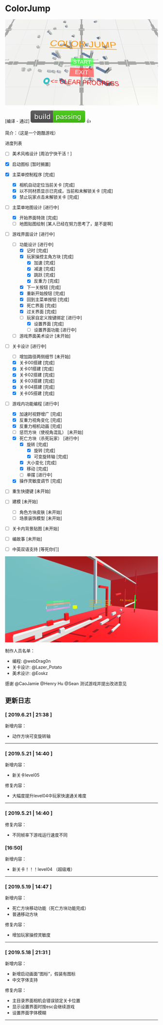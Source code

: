 



# ColorJump

![text](/README.assets/StartMenuScreenShoot.png)

[编译 - 通过] ![build passing](README.assets/build_passing.svg) :thumbsup:

简介：（这是一个跑酷游戏）

进度列表

- [ ] 美术风格设计 [周泊宁快干活！]
- [x] 启动图标 [暂时搁置]
- [x] 主菜单控制程序 [完成]
    - [x] 相机自动定位当前关卡 [完成]
    - [x] 以不同材质显示已完成，当前和未解锁关卡 [完成]
    - [x] 禁止玩家点击未解锁关卡 [完成]
- [ ] 主菜单地图设计 [进行中]

    - [x] 开始界面特效 [完成]
    - [ ] 地图贴图绘制 [某人已经在努力思考了，是不是啊]
- [ ] 游戏界面设计 [进行中]

    - [ ] 功能设计 [进行中]
        - [x] 记时 [完成]
        - [x] 玩家操控主角方块 [完成]
            - [x] 加速 [完成]
            - [x] 减速 [完成]
            - [x] 跳跃 [完成]
            - [x] 反重力 [完成]
        - [x] 下一关按钮 [完成]
        - [x] 重新开始按钮 [完成]
        - [x] 回到主菜单按钮 [完成]
        - [x] 死亡界面 [完成]
        - [x] 过关界面 [完成]
        - [ ] 玩家自定义按键绑定 [进行中]
            - [x] 设置界面 [完成]
            - [ ] 设置界面功能 [进行中]
    - [ ] 游戏界面美术设计 [未开始]
- [ ] 关卡设计 [进行中]
    - [ ] 增加路径两侧细节 [未开始]
    - [x] 关卡00搭建 [完成]
    - [x] 关卡01搭建 [完成]
    - [x] 关卡02搭建 [完成]
    - [x] 关卡03搭建 [完成]
    - [x] 关卡04搭建 [完成]
    - [x] 关卡05搭建 [完成]
- [ ] 游戏内功能编程 [进行中]
    - [x] 加速时视野增广 [完成]
    - [x] 反重力视角变化 [完成]
    - [x] 反重力相机动画 [完成]
    - [ ] 惩罚方块（使视角混乱） [未开始]
    - [x] 死亡方块（杀死玩家） [进行中]
        - [x] 旋转 [完成]
            - [x] 旋转 [完成]
            - [x] 可变旋转轴 [完成]
        - [x] 大小变化 [完成]
        - [x] 移动 [完成]
        - [ ] 单摆 [进行中]
    - [x] 操作灵敏度调节 [完成]
- [ ] 重生快捷键 [未开始]
- [ ] 建模 [未开始]

    - [ ] 角色方块皮肤 [未开始]
    - [ ] 场景装饰模型 [未开始]
- [ ] 关卡内背景贴图 [未开始]
- [ ] 编故事 [未开始]
- [ ] 中英双语支持 [等死你们]

![text](/README.assets/InGameScreenShoot.png)

制作人员名单：

* 编程: @webDrag0n
* 关卡设计: @Lazer_Potato
* 美术设计: @Eoskz

感谢 @CaoJamie @Henry Hu @Sean 测试游戏并提出改进意见

## 更新日志

### [ 2019.6.21 | 21:38 ]

新增内容：

- 动作方块可变旋转轴

------

### [ 2019.5.21 | 14:40 ]

新增内容：

* 新关卡level05

修复内容：

* 大幅度提升level04中玩家快速通关难度

---

### [ 2019.5.21 | 14:40 ]

修复内容：

* 不同帧率下游戏运行速度不同

### [16:50]

新增内容：

* 新关卡！！！level04 （超级难）

---

### [ 2019.5.19 | 14:47 ]

新增内容：

* 死亡方块移动功能（死亡方块功能完成）
* 普通移动方块

修复内容：

* 增加玩家操控灵敏度

---

### [ 2019.5.18 | 21:31 ]

新增内容：

* 新增启动画面“图标”，假装有图标
* 中文字体支持

修复内容：

* 主目录界面相机会错误锁定关卡位置
* 显示设置界面时按esc会继续游戏
* 设置界面字体模糊

---

